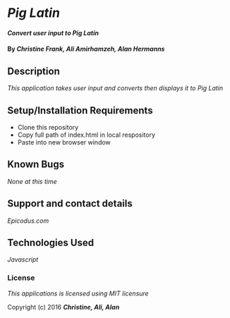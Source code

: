 # _Pig Latin_

#### _Convert user input to Pig Latin_

#### By _**Christine Frank, Ali Amirhamzeh, Alan Hermanns**_

## Description

_This application takes user input and converts then displays it to Pig Latin_

## Setup/Installation Requirements

* Clone this repository
* Copy full path of index.html in local respository
* Paste into new browser window



## Known Bugs

_None at this time_

## Support and contact details

_Epicodus.com_

## Technologies Used

_Javascript_

### License

*This applications is licensed using MIT licensure*

Copyright (c) 2016 **_Christine, Ali, Alan_**
